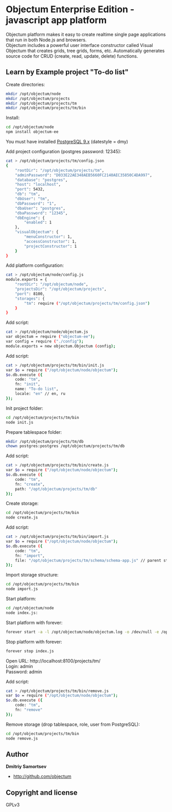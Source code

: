 # Objectum Enterprise Edition - javascript app platform
Objectum platform makes it easy to create realtime single page applications that run in both Node.js and browsers.  
Objectum includes a powerful user interface constructor called Visual Objectum that creates grids, tree grids, forms, etc. Automatically generates source code for CRUD (create, read, update, delete) functions.

## Learn by Example project "To-do list"

Create directories:
```bash
mkdir /opt/objectum/node
mkdir /opt/objectum/projects
mkdir /opt/objectum/projects/tm
mkdir /opt/objectum/projects/tm/bin
```

Install:
```bash
cd /opt/objectum/node
npm install objectum-ee
```

You must have installed [PostgreSQL 9.x](https://www.postgresql.org/download/) (datestyle = dmy)

Add project configuration (postgres password: 12345):
```bash
cat > /opt/objectum/projects/tm/config.json
{
	"rootDir": "/opt/objectum/projects/tm",
	"adminPassword": "D033E22AE348AEB5660FC2140AEC35850C4DA997",
	"database": "postgres",
	"host": "localhost",
	"port": 5432,
	"db": "tm",
	"dbUser": "tm",
	"dbPassword": "1",
	"dbaUser": "postgres",
	"dbaPassword": "12345",
	"dbEngine": {
		"enabled": 1
	},
	"visualObjectum": {
		"menuConstructor": 1,
		"accessConstructor": 1,
		"projectConstructor": 1
	}
}
```

Add platform configuration:
```bash
cat > /opt/objectum/node/config.js
module.exports = {
	"rootDir": "/opt/objectum/node",
	"projectsDir": "/opt/objectum/projects",
	"port": 8100,
	"storages": {
		"tm": require ("/opt/objectum/projects/tm/config.json")
	}
}
```

Add script:
```bash
cat > /opt/objectum/node/objectum.js
var objectum = require ("objectum-ee");
var config = require ("./config");
module.exports = new objectum.Objectum (config);
```

Add script:
```bash
cat > /opt/objectum/projects/tm/bin/init.js
var $o = require ("/opt/objectum/node/objectum");
$o.db.execute ({
	code: "tm",
	fn: "init",
	name: "To-do list",
	locale: "en" // en, ru
});
```

Init project folder:
```bash
cd /opt/objectum/projects/tm/bin
node init.js
```

Prepare tablespace folder:
```bash
mkdir /opt/objectum/projects/tm/db
chown postgres:postgres /opt/objectum/projects/tm/db
```

Add script:
```bash
cat > /opt/objectum/projects/tm/bin/create.js
var $o = require ("/opt/objectum/node/objectum");
$o.db.execute ({
	code: "tm",
	fn: "create",
	path: "/opt/objectum/projects/tm/db"
});
```

Create storage:
```bash
cd /opt/objectum/projects/tm/bin
node create.js
```

Add script:
```bash
cat > /opt/objectum/projects/tm/bin/import.js
var $o = require ("/opt/objectum/node/objectum");
$o.db.execute ({
	code: "tm",
	fn: "import",
	file: "/opt/objectum/projects/tm/schema/schema-app.js" // parent storage
});
```

Import storage structure:
```bash
cd /opt/objectum/projects/tm/bin
node import.js
```

Start platform:
```bash
cd /opt/objectum/node
node index.js:
```

Start platform with forever:
```bash
forever start -a -l /opt/objectum/node/objectum.log -o /dev/null -e /opt/objectum/node/objectum-error.log --sourceDir /opt/objectum/node -c "--nouse-idle-notification --expose-gc" index.js
```

Stop platform with forever:
```bash
forever stop index.js
```

Open URL: http://localhost:8100/projects/tm/  
Login: admin  
Password: admin  

Add script:
```bash
cat > /opt/objectum/projects/tm/bin/remove.js
var $o = require ("/opt/objectum/node/objectum");
$o.db.execute ({
	code: "tm",
	fn: "remove"
});
```

Remove storage (drop tablespace, role, user from PostgreSQL):
```bash
cd /opt/objectum/projects/tm/bin
node remove.js
```

## Author

**Dmitriy Samortsev**

+ http://github.com/objectum


## Copyright and license

GPLv3
